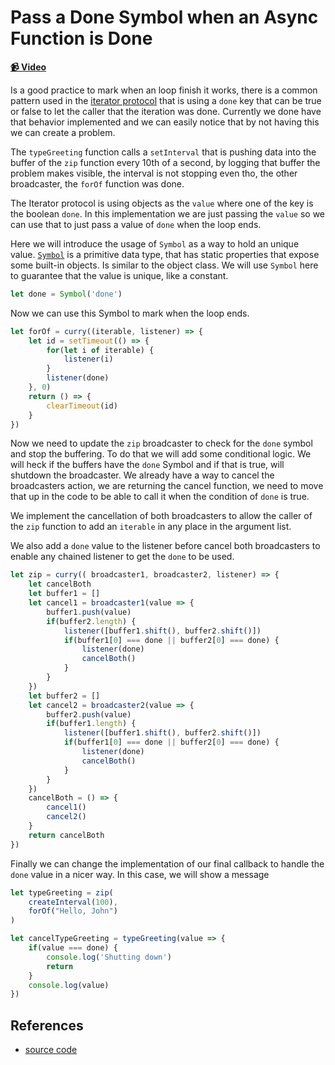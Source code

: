 # Pass a Done Symbol when an Async Function is Done 

**[📹 Video](https://egghead.io/lessons/egghead-pass-a-done-symbol-when-an-async-function-is-done)**

Is a good practice to mark when an loop finish it works, there is a common pattern used in the [iterator protocol](https://developer.mozilla.org/en-US/docs/Web/JavaScript/Reference/Iteration_protocols#Built-in_iterables) that is using a `done` key that can be true or false to let the caller that the iteration was done. Currently we done have that behavior implemented and we can easily notice that by not having this we can create a problem.

The `typeGreeting` function calls a `setInterval` that is pushing data into the buffer of the `zip` function every 10th of a second, by logging that buffer the problem makes visible, the interval is not stopping even tho, the other broadcaster, the `forOf` function was done.

The Iterator protocol is using objects as the  `value` where one of the key is the boolean `done`. In this implementation we are just passing the  `value` so we can use that to just pass a value of `done` when the loop ends.

Here we will introduce the usage of `Symbol` as a way to hold an unique value. 
[`Symbol`](https://developer.mozilla.org/en-US/docs/Web/JavaScript/Reference/Global_Objects/Symbol) is a primitive data type, that has static properties that expose some built-in objects. Is similar to the object class.
We will use `Symbol` here to guarantee that the value is unique, like a constant.

```javascript 
let done = Symbol('done')
```

Now we can use this Symbol to mark when the loop ends.

```javascript
let forOf = curry((iterable, listener) => {
    let id = setTimeout(() => {
        for(let i of iterable) {
            listener(i)
        }
        listener(done)
    }, 0)
    return () => {
        clearTimeout(id)
    }
})

```

Now we need to update the  `zip` broadcaster to check for the `done` symbol and stop the buffering. To do that we will add some conditional logic. We will heck if the buffers have the `done` Symbol and if that is true, will shutdown the broadcaster. 
We already have a way to cancel the broadcasters action, we are returning the cancel function, we need to move that up in the code to be able to call it when the condition of `done` is true. 

We implement the cancellation of both broadcasters to allow the caller of the `zip` function to add an `iterable` in any place in the argument list.

We also add a `done` value to the listener before cancel both broadcasters to enable any chained listener to get the `done` to be used.


```javascript
let zip = curry(( broadcaster1, broadcaster2, listener) => {
    let cancelBoth
    let buffer1 = []
    let cancel1 = broadcaster1(value => {
        buffer1.push(value)
        if(buffer2.length) {
            listener([buffer1.shift(), buffer2.shift()])
            if(buffer1[0] === done || buffer2[0] === done) {
                listener(done)
                cancelBoth()
            }
        }
    })
    let buffer2 = []
    let cancel2 = broadcaster2(value => {
        buffer2.push(value)
        if(buffer1.length) {
            listener([buffer1.shift(), buffer2.shift()])
            if(buffer1[0] === done || buffer2[0] === done) {
                listener(done)
                cancelBoth()
            }
        }
    })
    cancelBoth = () => {
        cancel1()
        cancel2()
    }
    return cancelBoth
})
```

Finally we can change the implementation of our final callback to handle the `done` value in a nicer way. In this case, we will show a message

```javascript
let typeGreeting = zip(
    createInterval(100),
    forOf("Hello, John")
)

let cancelTypeGreeting = typeGreeting(value => {
    if(value === done) {
        console.log('Shutting down')
        return
    }
    console.log(value)
})
```

## References

- [source code](https://github.com/johnlindquist/crafting-functions/blob/returning-functions/src/index.js)

